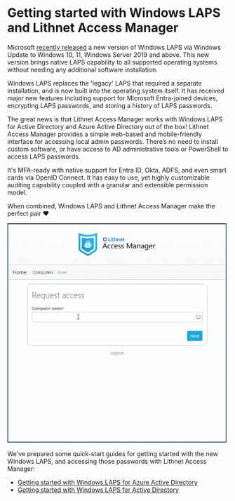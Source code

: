 # Getting started with Windows LAPS and Lithnet Access Manager

Microsoft [recently released](https://techcommunity.microsoft.com/t5/windows-it-pro-blog/by-popular-demand-windows-laps-available-now/ba-p/3788747) a new version of Windows LAPS via Windows Update to Windows 10, 11, Windows Server 2019 and above. This new version brings native LAPS capability to all supported operating systems without needing any additional software installation. 

Windows LAPS replaces the 'legacy' LAPS that required a separate installation, and is now built into the operating system itself. It has received major new features including support for Microsoft Entra-joined devices, encrypting LAPS passwords, and storing a history of LAPS passwords.

The great news is that Lithnet Access Manager works with Windows LAPS for Active Directory and Azure Active Directory out of the box! Lithnet Access Manager provides a simple web-based and mobile-friendly interface for accessing local admin passwords. There’s no need to install custom software, or have access to AD administrative tools or PowerShell to access LAPS passwords.

It's MFA-ready with native support for Entra ID, Okta, ADFS, and even smart cards via OpenID Connect. It has easy to use, yet highly customizable auditing capability coupled with a granular and extensible permission model.

When combined, Windows LAPS and Lithnet Access Manager make the perfect pair ❤

<img src ="../../images/web-request-laps.gif" width="500"/>

We've prepared some quick-start guides for getting started with the new Windows LAPS, and accessing those passwords with Lithnet Access Manager:

* [Getting started with Windows LAPS for Azure Active Directory](getting-started-with-windows-laps-for-azuread.md)
* [Getting started with Windows LAPS for Active Directory](getting-started-with-windows-laps-for-ad.md)
